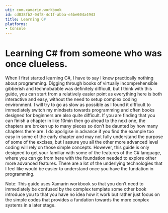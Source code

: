 ```yaml
---
uti: com.xamarin.workbook
id: cd038fb2-04f8-4c1f-abba-e5be604a4943
title: Learning C#
platforms:
- Console
---
```


# Learning C# from someone who was once clueless.

When I first started learning C#, I have to say I knew practically nothing about programming. Digging through books of virtually incomprehensible gibberish and technobabble was definitely difficult, but I think with this guide, you can start from a relatively easier point as everything here is both interactive and easy, without the need to setup complex coding environment. I will try to go as slow as possible as I found it difficult to immediately switch my mindsets towards programming and often books designed for beginners are also quite difficult. If you are finding that you can finish a chapter in like 10min then go ahead to the next one, the chapters are broken up to many pieces so don’t be daunted by how many chapters there are. I do apoligise in advance if you find the example too easy in some of the early chapter and may not fully understand the purpose of some of the excises, but I assure you all the other more advanced level coding will rely on those simple concepts. However, this guide is only designed to get your familiar with some of the features of the C# language, where you can go from here with the foundation needed to explore other more advanced features. There are a lot of the underlying technologies that I feel like would be easier to understand once you have the fundation in programming.

Note: This guide uses Xamarin workbook so that you don’t need to immediately be confused by the complex template some other book introduce you to that you have no idea how it work but rather just focus on the simple codes that provides a fundation towards the more conplex systems in a later stage.